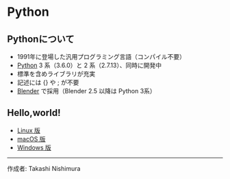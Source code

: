 # Python

## Pythonについて

* 1991年に登場した汎用プログラミング言語（コンパイル不要）
* [Python](https://ja.wikipedia.org/wiki/Python) 3 系（3.6.0）と 2 系（2.7.13）、同時に開発中
* 標準を含めライブラリが充実
* 記述には {} や ; が不要
* [Blender](https://ja.wikipedia.org/wiki/Blender) で採用（Blender 2.5 以降は Python 3系）

## Hello,world!

* [Linux 版](https://github.com/TakashiNishimura/HelloWorld/blob/master/Python/Python_linux.md)
* [macOS 版](https://github.com/TakashiNishimura/HelloWorld/blob/master/Python/Python_mac.md)
* [Windows 版](https://github.com/TakashiNishimura/HelloWorld/blob/master/Python/Python_win.md)

***
作成者: Takashi Nishimura